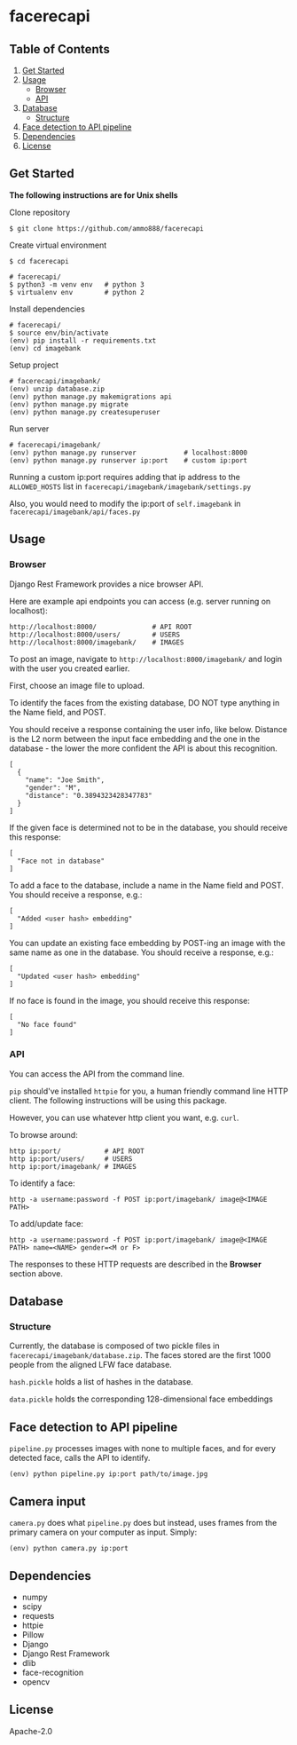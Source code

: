 # facerecapi

## Table of Contents
1. [Get Started](#get-started)
2. [Usage](#usage)
    * [Browser](#browser)
    * [API](#api)
3. [Database](#database)
    * [Structure](#structure)
4. [Face detection to API pipeline](#face-detection-to-api-pipeline)
5. [Dependencies](#dependencies)
6. [License](#licence)
## Get Started
**The following instructions are for Unix shells**

  Clone repository
  ```fish
  $ git clone https://github.com/ammo888/facerecapi
  ```

  Create virtual environment
  ```fish
  $ cd facerecapi

  # facerecapi/
  $ python3 -m venv env   # python 3
  $ virtualenv env        # python 2
  ```

  Install dependencies
  ```fish
  # facerecapi/
  $ source env/bin/activate
  (env) pip install -r requirements.txt
  (env) cd imagebank
  ```

  Setup project
  ```fish
  # facerecapi/imagebank/
  (env) unzip database.zip
  (env) python manage.py makemigrations api
  (env) python manage.py migrate
  (env) python manage.py createsuperuser
  ```

  Run server
  ```fish
  # facerecapi/imagebank/
  (env) python manage.py runserver            # localhost:8000
  (env) python manage.py runserver ip:port    # custom ip:port
  ```
 
  Running a custom ip:port requires adding that ip address to the `ALLOWED_HOSTS` list in `facerecapi/imagebank/imagebank/settings.py`

  Also, you would need to modify the ip:port of `self.imagebank` in `facerecapi/imagebank/api/faces.py`

## Usage

### Browser

  Django Rest Framework provides a nice browser API.

  Here are example api endpoints you can access (e.g. server running on localhost): 
  ```
  http://localhost:8000/              # API ROOT
  http://localhost:8000/users/        # USERS
  http://localhost:8000/imagebank/    # IMAGES 
  ```
  
  To post an image, navigate to `http://localhost:8000/imagebank/` and login with the user you created earlier.

  First, choose an image file to upload.

  To identify the faces from the existing database, DO NOT type anything in the Name field, and POST.
  
  You should receive a response containing the user info, like below. Distance is the L2 norm between the input face embedding and the one in the database - the lower the more confident the API is about this recognition.

  ```
  [
    {
      "name": "Joe Smith",
      "gender": "M",
      "distance": "0.3894323428347783"
    }
  ]
  ```
  If the given face is determined not to be in the database, you should receive this response:
  ```
  [
    "Face not in database"
  ]
  ```

  To add a face to the database, include a name in the Name field and POST. You should receive a response, e.g.:
  ```
  [
    "Added <user hash> embedding"
  ]
  ```
  You can update an existing face embedding by POST-ing an image with the same name as one in the database. You should receive a response, e.g.:
  ```
  [
    "Updated <user hash> embedding"
  ]
  ```

  If no face is found in the image, you should receive this response:
  ```
  [
    "No face found"
  ]
  ```

### API
  You can access the API from the command line.

  `pip` should've installed `httpie` for you, a human friendly command line HTTP client. The following instructions will be using this package.

  However, you can use whatever http client you want, e.g. `curl`.

  To browse around:
  ```
  http ip:port/           # API ROOT
  http ip:port/users/     # USERS
  http ip:port/imagebank/ # IMAGES
  ```

  To identify a face:
  ```fish
  http -a username:password -f POST ip:port/imagebank/ image@<IMAGE PATH>
  ```

  To add/update face:
  ```fish
  http -a username:password -f POST ip:port/imagebank/ image@<IMAGE PATH> name=<NAME> gender=<M or F>
  ```

  The responses to these HTTP requests are described in the **Browser** section above.

## Database

### Structure
  Currently, the database is composed of two pickle files in `facerecapi/imagebank/database.zip`.
  The faces stored are the first 1000 people from the aligned LFW face database.

  `hash.pickle` holds a list of hashes in the database.

  `data.pickle` holds the corresponding 128-dimensional face embeddings

<!--
### Making own database
  Included in `facerecapi/` is `embed.py`.

  Running the script should create the `.pickle` files in `outfolder`.
  ```fish
  (env) python embed.py faces outfolder
  ```

  The `faces` folder should be structered as follows:
  ```
  faces/
    name1/
      pic1.jpg
      pic2.jpg
      pic3.jpg
      ...
    name2/
      pic1.jpg
      pic2.jpg
      ...
    name3/
      ...
  ```
  Each named folder should contain at least one image.

  In `embed.py`, the variable `im_total` sets the max number of faces to embed, which is up to your choosing.

-->
## Face detection to API pipeline

  `pipeline.py` processes images with none to multiple faces, and for every detected face, calls the API to identify.
  
  ```fish
  (env) python pipeline.py ip:port path/to/image.jpg
  ```

## Camera input
  
  `camera.py` does what `pipeline.py` does but instead, uses frames from the primary camera on your computer as input. Simply:

  ```fish
  (env) python camera.py ip:port
  ```

## Dependencies
* numpy
* scipy
* requests
* httpie
* Pillow
* Django
* Django Rest Framework
* dlib
* face-recognition
* opencv

## License

Apache-2.0
